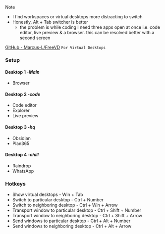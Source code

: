 > [!note] 
> - I find workspaces or virtual desktops more distracting to switch
> - Honestly, Alt + Tab switcher is better
> 	- the problem is while coding I need three apps open at once i.e. code editor, live preview & a browser. this can be resolved better with a second screen

[GitHub - Marcus-L/FreeVD](https://github.com/Marcus-L/FreeVD)
`For Virtual Desktops`

### Setup 
#### Desktop 1 *-Main* 
 - Browser
#### Desktop 2 *-code*
- Code editor 
- Explorer
- Live preview
#### Desktop 3 *-hq*
- Obsidian
- Plan365
#### Desktop 4 -*chill*
- Raindrop
- WhatsApp

### Hotkeys 
- Show virtual desktops - Win + Tab
- Switch to particular desktop - Ctrl + Number 
- Switch to neighboring desktop - Ctrl + Win + Arrow 
- Transport window to particular desktop - Ctrl + Shift + Number
- Transport window to neighboring desktop - Ctrl + Shift + Arrow
- Send windows to particular desktop - Ctrl + Alt + Number
- Send windows to neighboring desktop - Ctrl + Alt + Arrow